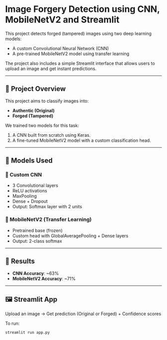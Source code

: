 # Image Forgery Detection using CNN, MobileNetV2 and Streamlit

This project detects forged (tampered) images using two deep learning models:
- A custom Convolutional Neural Network (CNN)
- A pre-trained MobileNetV2 model using transfer learning

The project also includes a simple Streamlit interface that allows users to upload an image and get instant predictions.

---

## 🧠 Project Overview

This project aims to classify images into:
- **Authentic (Original)**
- **Forged (Tampered)**

We trained two models for this task:
1. A CNN built from scratch using Keras.
2. A fine-tuned MobileNetV2 model with a custom classification head.

---

## 🧪 Models Used

### 🔹 Custom CNN
- 3 Convolutional layers
- ReLU activations
- MaxPooling
- Dense + Dropout
- Output: Softmax layer with 2 units

### 🔹 MobileNetV2 (Transfer Learning)
- Pretrained base (frozen)
- Custom head with GlobalAveragePooling + Dense layers
- Output: 2-class softmax

---

## 🎯 Results

- **CNN Accuracy**: ~63%  
- **MobileNetV2 Accuracy**: ~71% 

---

## 🖼️ Streamlit App

Upload an image → Get prediction (Original or Forged) + Confidence scores

To run:

```bash
streamlit run app.py
